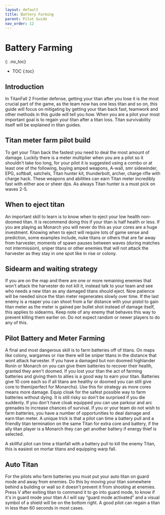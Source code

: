 ```yaml
---
layout: default
title: Battery Farming
parent: Pilot Guide
nav_order: 12
---
```


# Battery Farming
{: .no_toc}

- TOC
{:toc}

## Introduction

In TitanFall 2 Frontier defense, getting your titan after you lose it is the most crucial part of the game, as the team now has one less titan and so on, this guide will focus on mitigating by getting your titan back fast, teamwork and other methods in this guide will tell you how. When you are a pilot your most important goal is to regain your titan after a titan loss. Titan survivability itself will be explained in titan guides.

## Titan meter farm pilot build

To get your Titan back the fastest you need to deal the most amount of damage. Luckily there is a meter multiplier when you are a pilot so it shouldn’t take too long, for your pilot it is suggested using a combo or at least one of the following, buying amped weapons, A-wall, smr sidewinder, EPG, softball, satchels, Titan hunter kit, thunderbolt, archer, charge rifle with charge hack. These weapons and abilities can earn Titan meter incredibly fast with either aoe or sheer dps. As always Titan hunter is a must pick on waves 2-5.

## When to eject titan

An important skill to learn is to know when to eject your low health non-doomed titan. It is recommend doing this if your titan is half health or less. If you are playing as Monarch you will never do this as your cores are a huge investment. Knowing when to eject will require lots of game sense and prediction, some examples include, nuke titans or others that are far away from harvester, moments of spawn pauses between waves (during matches not intermission), sniper titans or other enemies that will not attack the harvester as they stay in one spot like in rise or colony.

## Sidearm and waiting strategy

If you are on the map and there are one or more remaining enemies that won't attack the harvester do not kill it, instead talk to your team and see who needs a new titan as any damaged titans should eject. Now patience will be needed since the titan meter regenerates slowly over time. If the last enemy is a reaper you can shoot from a far distance with your pistol to gain titan meter as the meter is gained per bullet shot instead of damage itself, this applies to sidearms. Keep note of any enemy that behaves this way to prevent killing them earlier on. Do not expect random or newer players to do any of this.

## Pilot Battery and Meter Farming

A final and most dangerous skill is to farm batteries off of titans. On maps like colony, wargames or rise there will be sniper titans in the distance that wont attack harvester. If you have a damaged but non doomed highlander Ronin or Monarch on you can give them batteries to recover their health, granted they aren't doomed. If you lost your titan the act of farming batteries and giving them to allies is a good way to earn your titan. Batteries give 10 core each so if all titans are healthy or doomed you can still give core to them(perfect for Monarchs). Use this for strategy as more cores means more damage. Equip cloak for the safest possible way to farm batteries without dying. It is still risky so don't be surprised if you die suddenly. If you don't have cloak equipped you can use parkour and arc grenades to increase chances of survival. If you or your team do not wish to farm batteries, you have a number of opportunities to deal damage and earn titan meter. A unique trick is that a pilot can time a battery pull and a friendly titan termination on the same Titan for extra core and battery, if the ally titan player is a Monarch they can get another battery if energy thief is selected.

A skillful pilot can time a titanfall with a battery pull to kill the enemy Titan, this is easiest on mortar titans and equipping warp fall.

## Auto Titan

For the pilots who farm batteries you must put your auto titan on guard mode and away from enemies. Do this by moving your titan somewhere behind a building or wall so it doesn't prevent it from shooting at enemies. Press V after exiting titan to command it to go into guard mode, to know if it's in guard mode your titan A.I will say “guard mode activated” and a visual symbol of a shield will be on the bottom right. A good pilot can regain a titan in less than 60 seconds in most cases.
